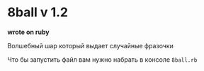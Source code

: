 # 8ball v 1.2 
**wrote on ruby**

Волшебный шар который выдает случайные фразочки

Что бы запустить файл вам нужно набрать в консоле `8ball.rb`


